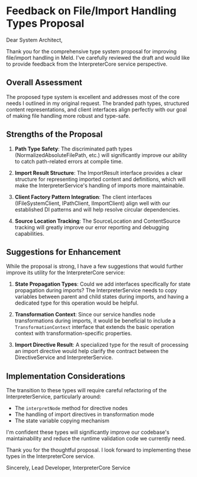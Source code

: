 # Feedback on File/Import Handling Types Proposal

Dear System Architect,

Thank you for the comprehensive type system proposal for improving file/import handling in Meld. I've carefully reviewed the draft and would like to provide feedback from the InterpreterCore service perspective.

## Overall Assessment

The proposed type system is excellent and addresses most of the core needs I outlined in my original request. The branded path types, structured content representations, and client interfaces align perfectly with our goal of making file handling more robust and type-safe.

## Strengths of the Proposal

1. **Path Type Safety**: The discriminated path types (NormalizedAbsoluteFilePath, etc.) will significantly improve our ability to catch path-related errors at compile time.

2. **Import Result Structure**: The ImportResult interface provides a clear structure for representing imported content and definitions, which will make the InterpreterService's handling of imports more maintainable.

3. **Client Factory Pattern Integration**: The client interfaces (IFileSystemClient, IPathClient, IImportClient) align well with our established DI patterns and will help resolve circular dependencies.

4. **Source Location Tracking**: The SourceLocation and ContentSource tracking will greatly improve our error reporting and debugging capabilities.

## Suggestions for Enhancement

While the proposal is strong, I have a few suggestions that would further improve its utility for the InterpreterCore service:

1. **State Propagation Types**: Could we add interfaces specifically for state propagation during imports? The InterpreterService needs to copy variables between parent and child states during imports, and having a dedicated type for this operation would be helpful.

2. **Transformation Context**: Since our service handles node transformations during imports, it would be beneficial to include a `TransformationContext` interface that extends the basic operation context with transformation-specific properties.

3. **Import Directive Result**: A specialized type for the result of processing an import directive would help clarify the contract between the DirectiveService and InterpreterService.

## Implementation Considerations

The transition to these types will require careful refactoring of the InterpreterService, particularly around:
- The `interpretNode` method for directive nodes
- The handling of import directives in transformation mode
- The state variable copying mechanism

I'm confident these types will significantly improve our codebase's maintainability and reduce the runtime validation code we currently need.

Thank you for the thoughtful proposal. I look forward to implementing these types in the InterpreterCore service.

Sincerely,
Lead Developer, InterpreterCore Service